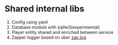 # Shared internal libs
1. Config using yaml
2. Database module with sqlite3(experimental)
3. Player entity shared and enriched between service
4. Zapper logger based on uber [zap log](https://betterstack.com/community/guides/logging/go/zap/) 